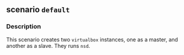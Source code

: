 ## scenario `default`

### Description

This scenario creates two `virtualbox` instances, one as a master, and another
as a slave. They runs `nsd`.
